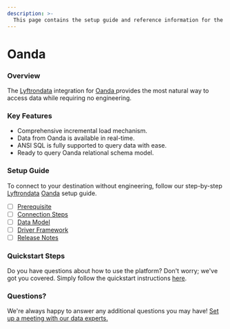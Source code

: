 ```yaml
---
description: >-
  This page contains the setup guide and reference information for the Oanda source connector.
---
```


# Oanda

### Overview

The [Lyftrondata](https://www.lyftrondata.com/) integration for [Oanda](https://www.lyftrondata.com/integration/oanda/)[ ](https://www.lyftrondata.com/integration/oanda/)provides the most natural way to access data while requiring no engineering.

### Key Features

* Comprehensive incremental load mechanism.
* Data from Oanda is available in real-time.&#x20;
* ANSI SQL is fully supported to query data with ease.
* Ready to query Oanda relational schema model.

### Setup Guide

To connect to your destination without engineering, follow our step-by-step [Lyftrondata](https://www.lyftrondata.com/)  [Oanda](https://www.lyftrondata.com/integration/oanda/) setup guide.

* [ ] [Prerequisite](../../finance-analytics/oanda/prerequisite.md)
* [ ] [Connection Steps](../../finance-analytics/oanda/connection-steps.md)
* [ ] [Data Model](../../finance-analytics/oanda/data-model/)
* [ ] [Driver Framework](../../finance-analytics/oanda/driver-framework/)
* [ ] [Release Notes](../../finance-analytics/oanda/release-notes.md)

### Quickstart Steps

Do you have questions about how to use the platform? Don't worry; we've got you covered. Simply follow the quickstart instructions [here](../../../quickstart-steps.md).

### Questions? <a href="#questions" id="questions"></a>

We're always happy to answer any additional questions you may have! [Set up a meeting with our data experts.](https://www.lyftrondata.com/book-a-meeting/)

